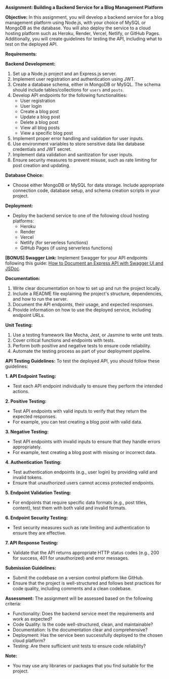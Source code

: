 **Assignment: Building a Backend Service for a Blog Management Platform**

**Objective:**
In this assignment, you will develop a backend service for a blog management platform using Node.js, with your choice of MySQL or MongoDB as the database. You will also deploy the service to a cloud hosting platform such as Heroku, Render, Vercel, Netlify, or GitHub Pages. Additionally, you will create guidelines for testing the API, including what to test on the deployed API.

**Requirements:**

**Backend Development:**
1. Set up a Node.js project and an Express.js server.
2. Implement user registration and authentication using JWT.
3. Create a database schema, either in MongoDB or MySQL. The schema should include tables/collections for `users` and `posts`.
4. Develop API endpoints for the following functionalities:
   - User registration
   - User login
   - Create a blog post
   - Update a blog post
   - Delete a blog post
   - View all blog posts
   - View a specific blog post
5. Implement proper error handling and validation for user inputs.
6. Use environment variables to store sensitive data like database credentials and JWT secret.
7. Implement data validation and sanitization for user inputs.
8. Ensure security measures to prevent misuse, such as rate limiting for post creation and updating.

**Database Choice:**
- Choose either MongoDB or MySQL for data storage. Include appropriate connection code, database setup, and schema creation scripts in your project.

**Deployment:**
- Deploy the backend service to one of the following cloud hosting platforms:
   - Heroku
   - Render
   - Vercel
   - Netlify (for serverless functions)
   - GitHub Pages (if using serverless functions)

**[BONUS] Swagger Link:**
Implement Swagger for your API endpoints following this guide: [How to Document an Express API with Swagger UI and JSDoc](https://dev.to/kabartolo/how-to-document-an-express-api-with-swagger-ui-and-jsdoc-50do).

**Documentation:**
1. Write clear documentation on how to set up and run the project locally.
2. Include a README file explaining the project's structure, dependencies, and how to run the server.
3. Document the API endpoints, their usage, and expected responses.
4. Provide information on how to use the deployed service, including endpoint URLs.

**Unit Testing:**
1. Use a testing framework like Mocha, Jest, or Jasmine to write unit tests.
2. Cover critical functions and endpoints with tests.
3. Perform both positive and negative tests to ensure code reliability.
4. Automate the testing process as part of your deployment pipeline.

**API Testing Guidelines:**
To test the deployed API, you should follow these guidelines:

**1. API Endpoint Testing:**
   - Test each API endpoint individually to ensure they perform the intended actions.

**2. Positive Testing:**
   - Test API endpoints with valid inputs to verify that they return the expected responses.
   - For example, you can test creating a blog post with valid data.

**3. Negative Testing:**
   - Test API endpoints with invalid inputs to ensure that they handle errors appropriately.
   - For example, test creating a blog post with missing or incorrect data.

**4. Authentication Testing:**
   - Test authentication endpoints (e.g., user login) by providing valid and invalid tokens.
   - Ensure that unauthorized users cannot access protected endpoints.

**5. Endpoint Validation Testing:**
   - For endpoints that require specific data formats (e.g., post titles, content), test them with both valid and invalid formats.

**6. Endpoint Security Testing:**
   - Test security measures such as rate limiting and authentication to ensure they are effective.

**7. API Response Testing:**
   - Validate that the API returns appropriate HTTP status codes (e.g., 200 for success, 401 for unauthorized) and error messages.

**Submission Guidelines:**
- Submit the codebase on a version control platform like GitHub.
- Ensure that the project is well-structured and follows best practices for code quality, including comments and a clean codebase.

**Assessment:**
The assignment will be assessed based on the following criteria:
- Functionality: Does the backend service meet the requirements and work as expected?
- Code Quality: Is the code well-structured, clean, and maintainable?
- Documentation: Is the documentation clear and comprehensive?
- Deployment: Has the service been successfully deployed to the chosen cloud platform?
- Testing: Are there sufficient unit tests to ensure code reliability?


**Note:**
- You may use any libraries or packages that you find suitable for the project.